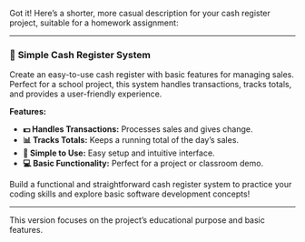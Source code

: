 Got it! Here’s a shorter, more casual description for your cash register project, suitable for a homework assignment:

---

### 🛒 **Simple Cash Register System**

Create an easy-to-use cash register with basic features for managing sales. Perfect for a school project, this system handles transactions, tracks totals, and provides a user-friendly experience.

**Features:**

- **💵 Handles Transactions:** Processes sales and gives change.
- **📊 Tracks Totals:** Keeps a running total of the day’s sales.
- **🔄 Simple to Use:** Easy setup and intuitive interface.
- **💻 Basic Functionality:** Perfect for a project or classroom demo.

Build a functional and straightforward cash register system to practice your coding skills and explore basic software development concepts!

---

This version focuses on the project’s educational purpose and basic features.
